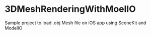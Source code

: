 # 3DMeshRenderingWithMoelIO
Sample project to load .obj Mesh file on iOS app using SceneKit and ModelIO
